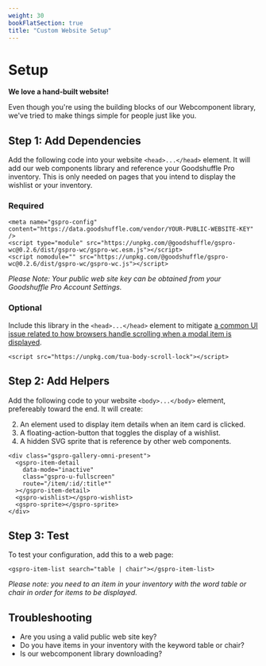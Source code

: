 ```yaml
---
weight: 30
bookFlatSection: true
title: "Custom Website Setup"
---
```


# Setup

**We love a hand-built website!**

Even though you're using the building blocks of our Webcomponent library, we've
tried to make things simple for people just like you.

## Step 1: Add Dependencies

Add the following code into your website `<head>...</head>` element.
It will add our web components library and reference your Goodshuffle Pro inventory.
This is only needed on pages that you intend to display the wishlist or your inventory.

### Required

```
<meta name="gspro-config" content="https://data.goodshuffle.com/vendor/YOUR-PUBLIC-WEBSITE-KEY" />
<script type="module" src="https://unpkg.com/@goodshuffle/gspro-wc@0.2.6/dist/gspro-wc/gspro-wc.esm.js"></script>
<script nomodule="" src="https://unpkg.com/@goodshuffle/gspro-wc@0.2.6/dist/gspro-wc/gspro-wc.js"></script>
```

_Please Note: Your public web site key can be obtained from your Goodshuffle Pro Account Settings._

### Optional

Include this library in the `<head>...</head>` element to mitigate [a common UI issue related to how browsers handle scrolling when a modal item is displayed](https://css-tricks.com/prevent-page-scrolling-when-a-modal-is-open/).

```
<script src="https://unpkg.com/tua-body-scroll-lock"></script>
```

## Step 2: Add Helpers

Add the following code to your website `<body>...</body>` element, prefereably toward the end. It will create:

2. An element used to display item details when an item card is clicked.
1. A floating-action-button that toggles the display of a wishlist.
1. A hidden SVG sprite that is reference by other web components.

```
<div class="gspro-gallery-omni-present">
  <gspro-item-detail
    data-mode="inactive"
    class="gspro-u-fullscreen"
    route="/item/:id/:title*"
  ></gspro-item-detail>
  <gspro-wishlist></gspro-wishlist>
  <gspro-sprite></gspro-sprite>
</div>
```

## Step 3: Test

To test your configuration, add this to a web page:

```
<gspro-item-list search="table | chair"></gspro-item-list>
```

_Please note: you need to an item in your inventory with the word table or chair in order for items to be displayed._

## Troubleshooting

- Are you using a valid public web site key?
- Do you have items in your inventory with the keyword table or chair?
- Is our webcomponent library downloading?
